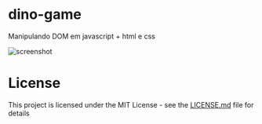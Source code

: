 # dino-game
Manipulando DOM em javascript + html e css

![screenshot](example.png?raw=true "screenshot")

# License
This project is licensed under the MIT License - see the [LICENSE.md](LICENSE.md) file for details